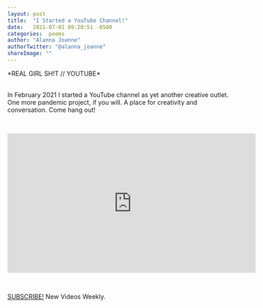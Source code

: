 ```yaml
---
layout: post
title:  "I Started a YouTube Channel!"
date:   2021-07-01 09:20:51 -0500
categories:  poems
author: "Alanna Joanne" 
authorTwitter: "@alanna_joanne"
shareImage: ""
---
```



<div class="poem">
<p>
*REAL GIRL SH!T // YOUTUBE*
<p>
  </p>
<br>
In February 2021 I started a YouTube channel as yet another creative outlet. One more pandemic project, if you will. A place for creativity and conversation. Come hang out!
</p>  
<br>
<p>

<iframe width="560" height="315" src="https://www.youtube.com/embed/xLPszIZXT2A" title="YouTube video player" frameborder="0" allow="accelerometer; autoplay; clipboard-write; encrypted-media; gyroscope; picture-in-picture" allowfullscreen></iframe>

</p>
<br>
<p>
<a href="https://www.youtube.com/channel/UC0T0KrpES7qIf8p5-O_5Uuw" color="#111">SUBSCRIBE!</a> New Videos Weekly. 
</P>
</div>
